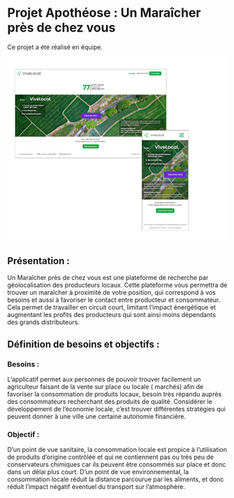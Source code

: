 # Projet Apothéose : Un Maraîcher près de chez vous 

Ce projet a été réalisé en équipe.

![Preview Game](Preview.png)


## Présentation :
Un Maraîcher près de chez vous est une plateforme de recherche par géolocalisation des producteurs locaux.
Cette plateforme vous permettra de trouver un maraîcher à proximité de votre position, qui correspond à vos besoins et aussi à favoriser le contact entre producteur et consommateur.
Cela permet de travailler en circuit court, limitant l’impact énergétique et augmentant les profits des producteurs qui sont ainsi moins dépendants des grands distributeurs.

## Définition de besoins et objectifs :
### Besoins : 
L’applicatif permet aux personnes de pouvoir trouver facilement un agriculteur faisant de la vente sur place ou locale ( marchés) afin de favoriser la consommation de produits locaux, besoin très répandu auprès des consommateurs recherchant des produits de qualité.
Considérer le développement de l’économie locale, c’est trouver différentes stratégies qui peuvent donner à une ville une certaine autonomie financière.
### Objectif :
D’un point de vue sanitaire, la consommation locale est propice à l’utilisation de produits d’origine contrôlée et qui ne contiennent pas ou très peu de conservateurs chimiques car ils peuvent être consommés sur place et donc dans un délai plus court.
D’un point de vue environnemental, la consommation locale réduit la distance parcourue par les aliments, et donc réduit l’impact négatif éventuel du transport sur l’atmosphère.


